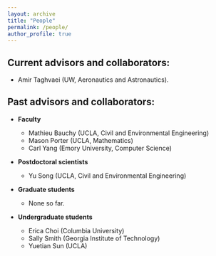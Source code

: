 ```yaml
---
layout: archive
title: "People"
permalink: /people/
author_profile: true
---
```


## Current advisors and collaborators:
* Amir Taghvaei (UW, Aeronautics and Astronautics).

## Past advisors and collaborators:
* **Faculty**
  - Mathieu Bauchy (UCLA, Civil and Environmental Engineering)
  - Mason Porter (UCLA, Mathematics)
  - Carl Yang (Emory University, Computer Science)

* **Postdoctoral scientists**
  - Yu Song (UCLA, Civil and Environmental Engineering)

* **Graduate students**
  - None so far.

* **Undergraduate students**
  - Erica Choi (Columbia University)
  - Sally Smith (Georgia Institute of Technology)
  - Yuetian Sun (UCLA)
